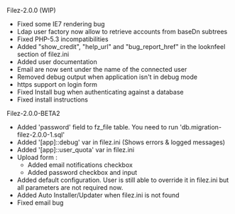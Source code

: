 
Filez-2.0.0 (WIP)
* Fixed some IE7 rendering bug
* Ldap user factory now allow to retrieve accounts from baseDn subtrees
* Fixed PHP-5.3 incompatibilities
* Added "show_credit", "help_url" and "bug_report_href" in the looknfeel section of filez.ini
* Added user documentation
* Email are now sent under the name of the connected user
* Removed debug output when application isn't in debug mode
* https support on login form
* Fixed Install bug when authenticating against a database
* Fixed install instructions

Filez-2.0.0-BETA2
* Added 'password' field to fz_file table. You need to run 'db.migration-filez-2.0.0-1.sql'
* Added '[app]::debug' var in filez.ini (Shows errors & logged messages)
* Added '[app]::user_quota' var in filez.ini
* Upload form :
  * Added email notifications checkbox
  * Added password checkbox and input
* Added default configuration. User is still able to override it in filez.ini
  but all parameters are not required now.
* Added Auto Installer/Updater when filez.ini is not found
* Fixed email bug


